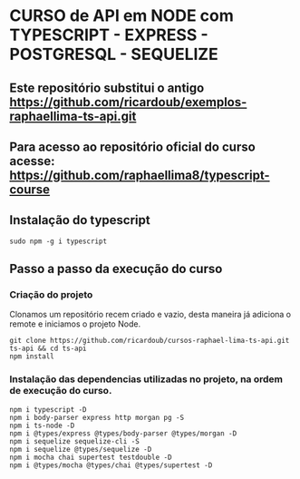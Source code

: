 # CURSO de API em NODE com TYPESCRIPT - EXPRESS - POSTGRESQL - SEQUELIZE

## Este repositório substitui o antigo https://github.com/ricardoub/exemplos-raphaellima-ts-api.git

## Para acesso ao repositório oficial do curso acesse: https://github.com/raphaellima8/typescript-course

## Instalação do typescript
```
sudo npm -g i typescript
```

## Passo a passo da execução do curso

### Criação do projeto
Clonamos um repositório recem criado e vazio, desta maneira já adiciona o remote e iniciamos o projeto Node.

```
git clone https://github.com/ricardoub/cursos-raphael-lima-ts-api.git ts-api && cd ts-api
npm install
```

### Instalação das dependencias utilizadas no projeto, na ordem de execução do curso.
```
npm i typescript -D
npm i body-parser express http morgan pg -S
npm i ts-node -D
npm i @types/express @types/body-parser @types/morgan -D
npm i sequelize sequelize-cli -S
npm i sequelize @types/sequelize -D
npm i mocha chai supertest testdouble -D
npm i @types/mocha @types/chai @types/supertest -D
```
